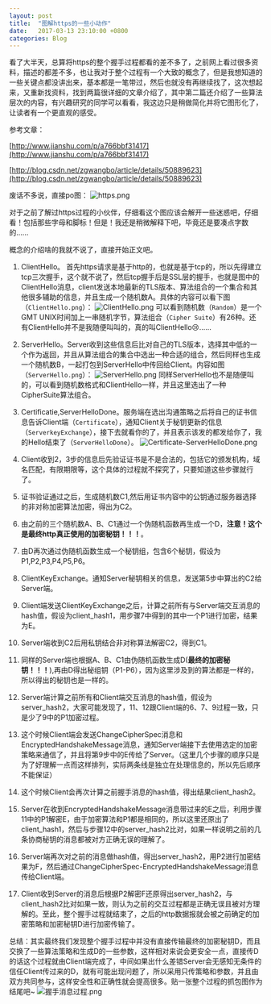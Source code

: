 ```yaml
---
layout: post
title:  "图解https的一些小动作"
date:   2017-03-13 23:10:00 +0800
categories: Blog
---
```

看了大半天，总算将https的整个握手过程都看的差不多了，之前网上看过很多资料，描述的都差不多，也让我对于整个过程有一个大致的概念了，但是我想知道的一些关键点都没讲出来，基本都是一笔带过，然后也就没有再继续找了，这次想起来，又重新找资料，找到两篇很详细的文章介绍了，其中第二篇还介绍了一些算法层次的内容，有兴趣研究的同学可以看看，我这边只是稍做简化并将它图形化了，让读者有一个更直观的感受。

参考文章：

[http://www.jianshu.com/p/a766bbf31417](http://www.jianshu.com/p/a766bbf31417)

[http://blog.csdn.net/zgwangbo/article/details/50889623](http://blog.csdn.net/zgwangbo/article/details/50889623)


废话不多说，直接po图：
![https.png](https.png)

对于之前了解过https过程的小伙伴，仔细看这个图应该会解开一些迷惑吧，仔细看！包括那些字母和脚标！但是！我还是稍微解释下吧，毕竟还是要凑点字数的......

概念的介绍啥的我就不说了，直接开始正文吧。

1.  ClientHello。 首先https请求是基于http的，也就是基于tcp的，所以先得建立tcp三次握手，这个就不说了，然后tcp握手后是SSL层的握手，也就是图中的ClientHello消息，client发送本地最新的TLS版本、算法组合的一个集合和其他很多辅助的信息，并且生成一个随机数A。具体的内容可以看下图（`ClientHello.png`）：
![ClientHello.png](ClientHello.png)
可以看到随机数（`Random`）是一个GMT UNIX时间加上一串随机字节，算法组合（`Cipher Suite`）有26种。还有ClientHello并不是我随便叫叫的，真的叫ClientHello😢......
2.  ServerHello。Server收到这些信息后比对自己的TLS版本，选择其中低的一个作为返回，并且从算法组合的集合中选出一种合适的组合，然后同样也生成一个随机数B，一起打包到ServerHello中传回给Client。内容如图（`ServerHello.png`）：
![ServerHello.png](ServerHello.png)
同样ServerHello也不是随便叫的，可以看到随机数格式和ClientHello一样，并且这里选出了一种CipherSuite算法组合。
3.  Certificatie,ServerHelloDone。服务端在选出沟通策略之后将自己的证书信息告诉Client端（`Certificate`），通知Client关于秘钥更新的信息（`ServerkeyExchange`），接下去就看你的了，并且表示该发的都发给你了，我的Hello结束了（`ServerHelloDone`）。
![Certificate-ServerHelloDone.png](Certificate-ServerHelloDone.png)
4.  Client收到2，3步的信息后先验证证书是不是合法的，包括它的颁发机构，域名匹配，有限期限等，这个具体的过程就不探究了，只要知道这些步骤就行了。

5.  证书验证通过之后，生成随机数C1,然后用证书内容中的公钥通过服务器选择的非对称加密算法加密，得出为C2。

6.  由之前的三个随机数A、B、C1通过一个伪随机函数再生成一个D，**注意！这个是最终http真正使用的加密秘钥！！！**。

7.  由D再次通过伪随机函数生成一个秘钥组，包含6个秘钥，假设为P1,P2,P3,P4,P5,P6。

8.  ClientKeyExchange。通知Server秘钥相关的信息，发送第5步中算出的C2给Server端。

9.  Client端发送ClientKeyExchange之后，计算之前所有与Server端交互消息的hash值，假设为client_hash1，用步骤7中得到的其中一个P1进行加密，结果为E。
10.  Server端收到C2后用私钥结合非对称算法解密C2，得到C1。

11.  同样的Server端也根据A、B、C1由伪随机函数生成D(**最终的加密秘钥！！！**),再由D得出秘组钥（P1-P6），因为这里涉及到的算法都是一样的，所以得出的秘钥也是一样的。

12.  Server端计算之前所有和Client端交互消息的hash值，假设为server_hash2，大家可能发现了，11、12跟Client端的6、7、9过程一致，只是少了9中的P1加密过程。

13.  这个时候Client端会发送ChangeCipherSpec消息和EncryptedHandshakeMessage消息，通知Server端接下去使用选定的加密策略来通信了，并且将第9步中的E传给了Server。（这里几个步骤的顺序只是为了好理解一点而这样排列，实际两条线是独立在处理信息的，所以先后顺序不能保证）

14.  这个时候Client会再次计算之前握手消息的hash值，得出结果client_hash2。

15.  Server在收到EncryptedHandshakeMessage消息带过来的E之后，利用步骤11中的P1解密E，由于加密算法和P1都是相同的，所以这里还原出了client_hash1，然后与步骤12中的server_hash2比对，如果一样说明之前的几条协商秘钥的消息都被对方正确无误的理解了。

16.  Server端再次对之前的消息做hash值，得出server_hash2，用P2进行加密结果为F，然后通过ChangeCipherSpec-EncryptedHandshakeMessage消息传给Client端。

17.  Client收到Server的消息后根据P2解密F还原得出server_hash2，与client_hash2比对如果一致，则认为之前的交互过程都是正确无误且被对方理解的。至此，整个握手过程就结束了，之后的http数据报就会被之前确定的加密策略和加密秘钥D进行加密传输了。


总结：其实最终我们发现整个握手过程中并没有直接传输最终的加密秘钥D，而且交换了一些算法策略和生成D的一些参数，这样相对来说会更安全一点，直接传D的话这个过程就由Client端完成了，中间如果出什么差错Server会无感知无条件的信任Client传过来的D，就有可能出现问题了，所以采用只传策略和参数，并且由双方共同参与，这样安全性和正确性就会提高很多。贴一张整个过程的抓包图作为结尾吧~
![握手消息过程.png](握手消息过程.png)